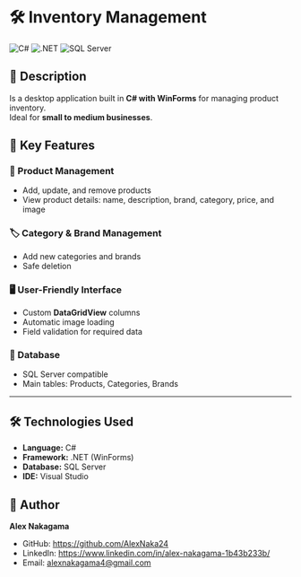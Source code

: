 # 🛠️ Inventory Management

![C#](https://img.shields.io/badge/Language-C%23-blue?style=flat-square)
![.NET](https://img.shields.io/badge/Framework-.NET%20(WinForms)-green?style=flat-square)
![SQL Server](https://img.shields.io/badge/Database-SQL%20Server-red?style=flat-square)

## 📖 Description
Is a desktop application built in **C# with WinForms** for managing product inventory.  
Ideal for **small to medium businesses**.

## 🚀 Key Features

### 🛒 Product Management
- Add, update, and remove products  
- View product details: name, description, brand, category, price, and image  

### 🏷️ Category & Brand Management
- Add new categories and brands  
 - Safe deletion  

### 🖥️ User-Friendly Interface
- Custom **DataGridView** columns  
- Automatic image loading  
- Field validation for required data  

### 💾 Database
- SQL Server compatible  
- Main tables: Products, Categories, Brands  

---

## 🛠️ Technologies Used
- **Language:** C#  
- **Framework:** .NET (WinForms)  
- **Database:** SQL Server  
- **IDE:** Visual Studio

## 👤 Author

**Alex Nakagama**  

- GitHub: https://github.com/AlexNaka24  
- LinkedIn: https://www.linkedin.com/in/alex-nakagama-1b43b233b/ 
- Email: alexnakagama4@gmail.com
